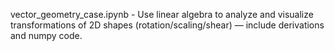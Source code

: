 vector_geometry_case.ipynb - Use linear algebra to analyze and visualize transformations of 2D shapes (rotation/scaling/shear) — include derivations and numpy code.
